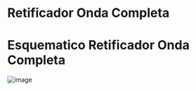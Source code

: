# Retificador Onda Completa
# Esquematico Retificador Onda Completa

![image](https://github.com/user-attachments/assets/713991b9-fb3e-46f6-bc57-dcf1388df19e)



